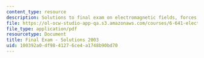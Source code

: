 ```yaml
---
content_type: resource
description: Solutions to final exam on electromagnetic fields, forces, and motion.
file: https://ol-ocw-studio-app-qa.s3.amazonaws.com/courses/6-641-electromagnetic-fields-forces-and-motion-spring-2005/100392a0df9841276ce4a1748b90bd70_finalsoln_s03.pdf
file_type: application/pdf
resourcetype: Document
title: Final Exam - Solutions 2003
uid: 100392a0-df98-4127-6ce4-a1748b90bd70
---
```

